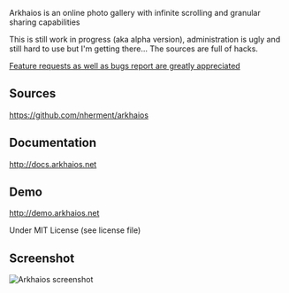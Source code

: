 Arkhaios is an online photo gallery with infinite scrolling and granular sharing capabilities

This is still work in progress (aka alpha version), administration is ugly and still hard to use but I'm getting there...
The sources are full of hacks.

[Feature requests as well as bugs report are greatly appreciated](https://github.com/nherment/arkhaios/issues)

Sources
-------

https://github.com/nherment/arkhaios

Documentation
-------------

http://docs.arkhaios.net


Demo
----

http://demo.arkhaios.net



Under MIT License (see license file)

Screenshot
----------

![Arkhaios screenshot](http://docs.arkhaios.net/assets/screenshot.jpg "Arkhaios screenshot")